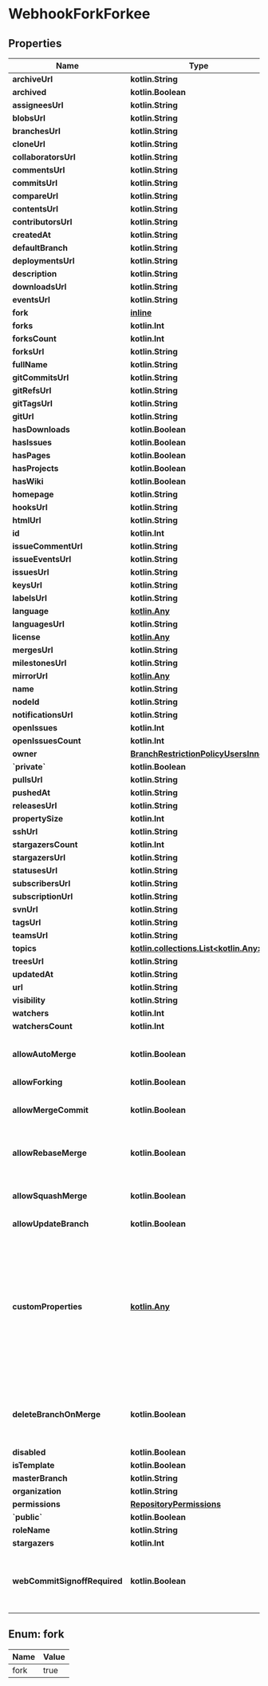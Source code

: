 
# WebhookForkForkee

## Properties
Name | Type | Description | Notes
------------ | ------------- | ------------- | -------------
**archiveUrl** | **kotlin.String** |  | 
**archived** | **kotlin.Boolean** |  | 
**assigneesUrl** | **kotlin.String** |  | 
**blobsUrl** | **kotlin.String** |  | 
**branchesUrl** | **kotlin.String** |  | 
**cloneUrl** | **kotlin.String** |  | 
**collaboratorsUrl** | **kotlin.String** |  | 
**commentsUrl** | **kotlin.String** |  | 
**commitsUrl** | **kotlin.String** |  | 
**compareUrl** | **kotlin.String** |  | 
**contentsUrl** | **kotlin.String** |  | 
**contributorsUrl** | **kotlin.String** |  | 
**createdAt** | **kotlin.String** |  | 
**defaultBranch** | **kotlin.String** |  | 
**deploymentsUrl** | **kotlin.String** |  | 
**description** | **kotlin.String** |  | 
**downloadsUrl** | **kotlin.String** |  | 
**eventsUrl** | **kotlin.String** |  | 
**fork** | [**inline**](#Fork) |  | 
**forks** | **kotlin.Int** |  | 
**forksCount** | **kotlin.Int** |  | 
**forksUrl** | **kotlin.String** |  | 
**fullName** | **kotlin.String** |  | 
**gitCommitsUrl** | **kotlin.String** |  | 
**gitRefsUrl** | **kotlin.String** |  | 
**gitTagsUrl** | **kotlin.String** |  | 
**gitUrl** | **kotlin.String** |  | 
**hasDownloads** | **kotlin.Boolean** |  | 
**hasIssues** | **kotlin.Boolean** |  | 
**hasPages** | **kotlin.Boolean** |  | 
**hasProjects** | **kotlin.Boolean** |  | 
**hasWiki** | **kotlin.Boolean** |  | 
**homepage** | **kotlin.String** |  | 
**hooksUrl** | **kotlin.String** |  | 
**htmlUrl** | **kotlin.String** |  | 
**id** | **kotlin.Int** |  | 
**issueCommentUrl** | **kotlin.String** |  | 
**issueEventsUrl** | **kotlin.String** |  | 
**issuesUrl** | **kotlin.String** |  | 
**keysUrl** | **kotlin.String** |  | 
**labelsUrl** | **kotlin.String** |  | 
**language** | [**kotlin.Any**](.md) |  | 
**languagesUrl** | **kotlin.String** |  | 
**license** | [**kotlin.Any**](.md) |  | 
**mergesUrl** | **kotlin.String** |  | 
**milestonesUrl** | **kotlin.String** |  | 
**mirrorUrl** | [**kotlin.Any**](.md) |  | 
**name** | **kotlin.String** |  | 
**nodeId** | **kotlin.String** |  | 
**notificationsUrl** | **kotlin.String** |  | 
**openIssues** | **kotlin.Int** |  | 
**openIssuesCount** | **kotlin.Int** |  | 
**owner** | [**BranchRestrictionPolicyUsersInner**](BranchRestrictionPolicyUsersInner.md) |  | 
**&#x60;private&#x60;** | **kotlin.Boolean** |  | 
**pullsUrl** | **kotlin.String** |  | 
**pushedAt** | **kotlin.String** |  | 
**releasesUrl** | **kotlin.String** |  | 
**propertySize** | **kotlin.Int** |  | 
**sshUrl** | **kotlin.String** |  | 
**stargazersCount** | **kotlin.Int** |  | 
**stargazersUrl** | **kotlin.String** |  | 
**statusesUrl** | **kotlin.String** |  | 
**subscribersUrl** | **kotlin.String** |  | 
**subscriptionUrl** | **kotlin.String** |  | 
**svnUrl** | **kotlin.String** |  | 
**tagsUrl** | **kotlin.String** |  | 
**teamsUrl** | **kotlin.String** |  | 
**topics** | [**kotlin.collections.List&lt;kotlin.Any&gt;**](kotlin.Any.md) |  | 
**treesUrl** | **kotlin.String** |  | 
**updatedAt** | **kotlin.String** |  | 
**url** | **kotlin.String** |  | 
**visibility** | **kotlin.String** |  | 
**watchers** | **kotlin.Int** |  | 
**watchersCount** | **kotlin.Int** |  | 
**allowAutoMerge** | **kotlin.Boolean** | Whether to allow auto-merge for pull requests. |  [optional]
**allowForking** | **kotlin.Boolean** |  |  [optional]
**allowMergeCommit** | **kotlin.Boolean** | Whether to allow merge commits for pull requests. |  [optional]
**allowRebaseMerge** | **kotlin.Boolean** | Whether to allow rebase merges for pull requests. |  [optional]
**allowSquashMerge** | **kotlin.Boolean** | Whether to allow squash merges for pull requests. |  [optional]
**allowUpdateBranch** | **kotlin.Boolean** |  |  [optional]
**customProperties** | [**kotlin.Any**](.md) | The custom properties that were defined for the repository. The keys are the custom property names, and the values are the corresponding custom property values. |  [optional]
**deleteBranchOnMerge** | **kotlin.Boolean** | Whether to delete head branches when pull requests are merged |  [optional]
**disabled** | **kotlin.Boolean** |  |  [optional]
**isTemplate** | **kotlin.Boolean** |  |  [optional]
**masterBranch** | **kotlin.String** |  |  [optional]
**organization** | **kotlin.String** |  |  [optional]
**permissions** | [**RepositoryPermissions**](RepositoryPermissions.md) |  |  [optional]
**&#x60;public&#x60;** | **kotlin.Boolean** |  |  [optional]
**roleName** | **kotlin.String** |  |  [optional]
**stargazers** | **kotlin.Int** |  |  [optional]
**webCommitSignoffRequired** | **kotlin.Boolean** | Whether to require contributors to sign off on web-based commits |  [optional]


<a id="Fork"></a>
## Enum: fork
Name | Value
---- | -----
fork | true



